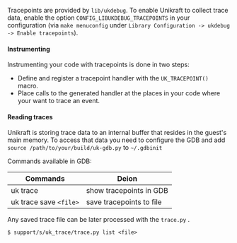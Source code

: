 Tracepoints are provided by `lib/ukdebug`.
To enable Unikraft to collect trace data, enable the option `CONFIG_LIBUKDEBUG_TRACEPOINTS` in your configuration (via `make menuconfig` under `Library Configuration -> ukdebug -> Enable tracepoints`).

#### Instrumenting

Instrumenting your code with tracepoints is done in two steps:

* Define and register a tracepoint handler with the `UK_TRACEPOINT()` macro.
* Place calls to the generated handler at the places in your code where your want to trace an event.

#### Reading traces

Unikraft is storing trace data to an internal buffer that resides in the guest's main memory.
To access that data you need to configure the GDB and add `source /path/to/your/build/uk-gdb.py` to `~/.gdbinit`

Commands available in GDB:

| Commands               | Deion                    |
|------------------------|--------------------------|
| uk trace               | show tracepoints in GDB  |
| uk trace save `<file>` | save tracepoints to file |

Any saved trace file can be later processed with the  `trace.py`  .

```console
$ support/s/uk_trace/trace.py list <file>
```

